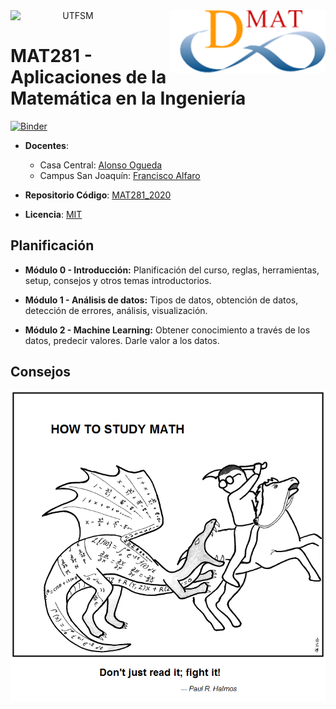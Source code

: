 <header>
<img src="https://upload.wikimedia.org/wikipedia/commons/4/47/Logo_UTFSM.png" width=200 alt="UTFSM" align="left"/>
<img src="./images/dmat.png" alt="DMAT" align="right"/>
</header>

# MAT281 - Aplicaciones de la Matemática en la Ingeniería

[![Binder](https://mybinder.org/badge_logo.svg)](https://mybinder.org/v2/gh/FranciscoAlfaroMedina/MAT281_2020/master)

* **Docentes**:  
    - Casa Central: [Alonso Ogueda](https://www.linkedin.com/in/aoguedaoliva/)
    - Campus San Joaquín: [Francisco Alfaro](https://www.linkedin.com/in/francisco-alfaro-medina-80820aa2)

* **Repositorio Código**: [MAT281_2020](https://github.com/FranciscoAlfaroMedina/MAT281_2020)

* **Licencia**: [MIT](./LICENCE.md)

## Planificación

* **Módulo 0 - Introducción:** Planificación del curso, reglas, herramientas, setup, consejos y otros temas introductorios.

* **Módulo 1 - Análisis de datos:** Tipos de datos, obtención de datos, detección de errores, análisis, visualización.

* **Módulo 2 - Machine Learning:** Obtener conocimiento a través de los datos, predecir valores. Darle valor a los datos.



## Consejos
[![HowToCode](./images/saint_curious_george.png)](https://abstrusegoose.com/353)